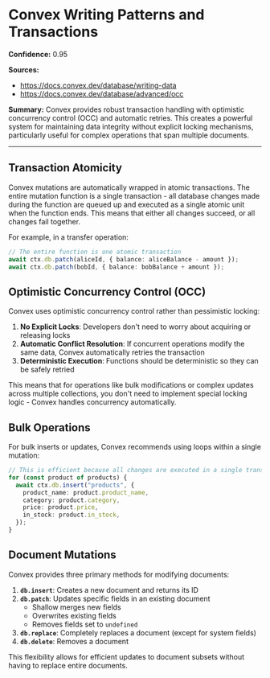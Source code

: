 # Convex Writing Patterns and Transactions

**Confidence:** 0.95

**Sources:**

- https://docs.convex.dev/database/writing-data
- https://docs.convex.dev/database/advanced/occ

**Summary:**
Convex provides robust transaction handling with optimistic concurrency control (OCC) and automatic retries. This creates a powerful system for maintaining data integrity without explicit locking mechanisms, particularly useful for complex operations that span multiple documents.

---

## Transaction Atomicity

Convex mutations are automatically wrapped in atomic transactions. The entire mutation function is a single transaction - all database changes made during the function are queued up and executed as a single atomic unit when the function ends. This means that either all changes succeed, or all changes fail together.

For example, in a transfer operation:

```typescript
// The entire function is one atomic transaction
await ctx.db.patch(aliceId, { balance: aliceBalance - amount });
await ctx.db.patch(bobId, { balance: bobBalance + amount });
```

## Optimistic Concurrency Control (OCC)

Convex uses optimistic concurrency control rather than pessimistic locking:

1. **No Explicit Locks**: Developers don't need to worry about acquiring or releasing locks
2. **Automatic Conflict Resolution**: If concurrent operations modify the same data, Convex automatically retries the transaction
3. **Deterministic Execution**: Functions should be deterministic so they can be safely retried

This means that for operations like bulk modifications or complex updates across multiple collections, you don't need to implement special locking logic - Convex handles concurrency automatically.

## Bulk Operations

For bulk inserts or updates, Convex recommends using loops within a single mutation:

```typescript
// This is efficient because all changes are executed in a single transaction
for (const product of products) {
  await ctx.db.insert("products", {
    product_name: product.product_name,
    category: product.category,
    price: product.price,
    in_stock: product.in_stock,
  });
}
```

## Document Mutations

Convex provides three primary methods for modifying documents:

1. **`db.insert`**: Creates a new document and returns its ID
2. **`db.patch`**: Updates specific fields in an existing document
   - Shallow merges new fields
   - Overwrites existing fields
   - Removes fields set to `undefined`
3. **`db.replace`**: Completely replaces a document (except for system fields)
4. **`db.delete`**: Removes a document

This flexibility allows for efficient updates to document subsets without having to replace entire documents.
